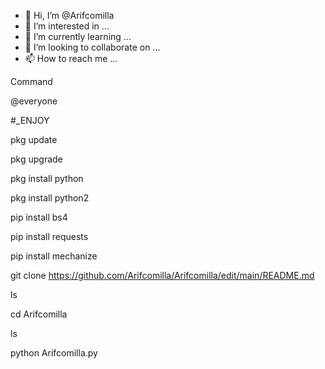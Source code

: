 - 👋 Hi, I’m @Arifcomilla
- 👀 I’m interested in ...
- 🌱 I’m currently learning ...
- 💞️ I’m looking to collaborate on ...
- 📫 How to reach me ...

<!---
Arifcomilla/Arifcomilla is a ✨ special ✨ repository because its `README.md` (this file) appears on your GitHub profile.
You can click the Preview link to take a look at your changes.
--->
Command 

@everyone 

#_ENJOY

pkg update

pkg upgrade

pkg install python

pkg install python2

pip install bs4

pip install requests

pip install mechanize

git clone https://github.com/Arifcomilla/Arifcomilla/edit/main/README.md

ls 

cd Arifcomilla 

ls 

python Arifcomilla.py
